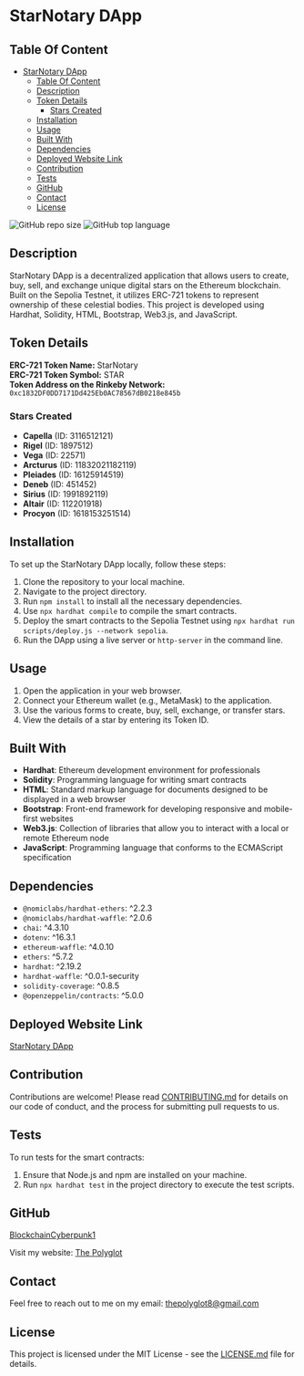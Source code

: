 # StarNotary DApp

## Table Of Content
- [StarNotary DApp](#starnotary-dapp)
  - [Table Of Content](#table-of-content)
  - [Description](#description)
  - [Token Details](#token-details)
    - [Stars Created](#stars-created)
  - [Installation](#installation)
  - [Usage](#usage)
  - [Built With](#built-with)
  - [Dependencies](#dependencies)
  - [Deployed Website Link](#deployed-website-link)
  - [Contribution](#contribution)
  - [Tests](#tests)
  - [GitHub](#github)
  - [Contact](#contact)
  - [License](#license)

![GitHub repo size](https://img.shields.io/github/repo-size/blockchaincyberpunk1/star-notary-v4?style=plastic)
![GitHub top language](https://img.shields.io/github/languages/top/blockchaincyberpunk1/star-notary-v4?style=plastic)

## Description

StarNotary DApp is a decentralized application that allows users to create, buy, sell, and exchange unique digital stars on the Ethereum blockchain. Built on the Sepolia Testnet, it utilizes ERC-721 tokens to represent ownership of these celestial bodies. This project is developed using Hardhat, Solidity, HTML, Bootstrap, Web3.js, and JavaScript.

## Token Details

**ERC-721 Token Name:** StarNotary  
**ERC-721 Token Symbol:** STAR  
**Token Address on the Rinkeby Network:** `0xc1832DF0DD7171Dd425Eb0AC78567dB0218e845b`

### Stars Created

- **Capella** (ID: 3116512121)
- **Rigel** (ID: 1897512)
- **Vega** (ID: 22571)
- **Arcturus** (ID: 11832021182119)
- **Pleiades** (ID: 16125914519)
- **Deneb** (ID: 451452)
- **Sirius** (ID: 1991892119)
- **Altair** (ID: 112201918)
- **Procyon** (ID:
1618153251514)

## Installation

To set up the StarNotary DApp locally, follow these steps:

1. Clone the repository to your local machine.
2. Navigate to the project directory.
3. Run `npm install` to install all the necessary dependencies.
4. Use `npx hardhat compile` to compile the smart contracts.
5. Deploy the smart contracts to the Sepolia Testnet using `npx hardhat run scripts/deploy.js --network sepolia`.
6. Run the DApp using a live server or `http-server` in the command line.

## Usage

1. Open the application in your web browser.
2. Connect your Ethereum wallet (e.g., MetaMask) to the application.
3. Use the various forms to create, buy, sell, exchange, or transfer stars.
4. View the details of a star by entering its Token ID.

## Built With

- **Hardhat**: Ethereum development environment for professionals
- **Solidity**: Programming language for writing smart contracts
- **HTML**: Standard markup language for documents designed to be displayed in a web browser
- **Bootstrap**: Front-end framework for developing responsive and mobile-first websites
- **Web3.js**: Collection of libraries that allow you to interact with a local or remote Ethereum node
- **JavaScript**: Programming language that conforms to the ECMAScript specification

## Dependencies

- `@nomiclabs/hardhat-ethers`: ^2.2.3
- `@nomiclabs/hardhat-waffle`: ^2.0.6
- `chai`: ^4.3.10
- `dotenv`: ^16.3.1
- `ethereum-waffle`: ^4.0.10
- `ethers`: ^5.7.2
- `hardhat`: ^2.19.2
- `hardhat-waffle`: ^0.0.1-security
- `solidity-coverage`: ^0.8.5
- `@openzeppelin/contracts`: ^5.0.0

## Deployed Website Link

[StarNotary DApp](#) <!-- Replace '#' with the actual link to the deployed website -->

## Contribution

Contributions are welcome! Please read [CONTRIBUTING.md](CONTRIBUTING.md) for details on our code of conduct, and the process for submitting pull requests to us.

## Tests

To run tests for the smart contracts:

1. Ensure that Node.js and npm are installed on your machine.
2. Run `npx hardhat test` in the project directory to execute the test scripts.

## GitHub

[BlockchainCyberpunk1](https://github.com/blockchaincyberpunk1)

Visit my website: [The Polyglot](http://blockchaincyberpunk1.github.io/thepolyglot)

## Contact

Feel free to reach out to me on my email: [thepolyglot8@gmail.com](mailto:thepolyglot8@gmail.com)

## License

This project is licensed under the MIT License - see the [LICENSE.md](LICENSE.md) file for details.
